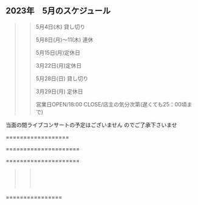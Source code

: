 ## 2023年　5月のスケジュール
 

>>
>>
>> 
>>
>>
>> 
>>
>>
>> 5月4日(木) 貸し切り
>>
>>
>> 5月8日(月)〜11(木) 連休
>>
>>
>>
>>
>> 
>>
>>
>>
>> 5月15日(月)定休日
>>
>>
>>
>> 
>>
>> 
>>
>>
>> 3月22日(月)定休日
>>
>>
>>
>>
>> 5月28日(日) 貸し切り
>>
>>
>>
>>
>> 3月29日(月) 定休日
>>
>>
>>
>>
>>
>>
>>
>> 営業日OPEN/18:00 CLOSE/店主の気分次第(遅くても25：00頃まで)
>>
>>
>>
>>      
>>
>>    
>>
>>   
>>


当面の間ライブコンサートの予定はございません
のでご了承下さいませ

>>
>>
>>




==================




>>
>>
>>
>>    
>>
>>
>>    
>>    

=====================
>>
>>
>>
>>
>>    
>>    


=====================
>>
>> <br/>
>>
>> 
>> 
>> <br/>
>>
>> 
>>
>>
>> <br/>
>>
>>
>> 
>>
>>  
>>
>>
>>


 ================


